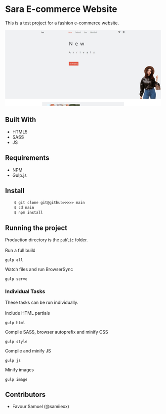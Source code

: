 # Sara E-commerce Website
This is a test project for a fashion e-commerce website.

![Sara](screenshot.jpg)

## Built With
- HTML5
- SASS
- JS

## Requirements
 - NPM
 - Gulp.js

## Install
```
    $ git clone git@github>>>>> main
    $ cd main
    $ npm install
```

## Running the project
Production directory is the `public` folder.\
\
Run a full build
```
gulp all
```
Watch files and run BrowserSync
```
gulp serve
```
### Individual Tasks
These tasks can be run individually.\
\
Include HTML partials
```
gulp html
```
Compile SASS, browser autoprefix and minify CSS
```
gulp style
```
Compile and minify JS
```
gulp js
```
Minify images
```
gulp image
```

## Contributors
- Favour Samuel (@samiiexx)